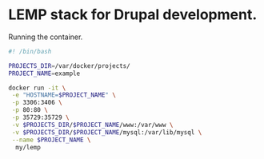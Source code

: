 # LEMP stack for Drupal development.

Running the container.
```bash
#! /bin/bash

PROJECTS_DIR=/var/docker/projects/
PROJECT_NAME=example

docker run -it \
 -e "HOSTNAME=$PROJECT_NAME" \
 -p 3306:3406 \
 -p 80:80 \
 -p 35729:35729 \
 -v $PROJECTS_DIR/$PROJECT_NAME/www:/var/www \
 -v $PROJECTS_DIR/$PROJECT_NAME/mysql:/var/lib/mysql \
 --name $PROJECT_NAME \
  my/lemp
```

